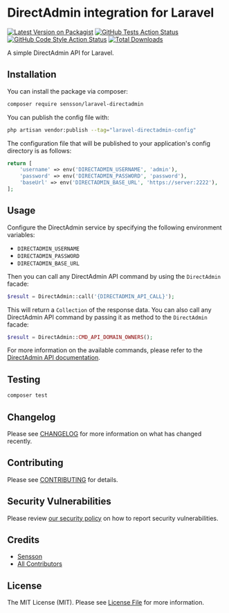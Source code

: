 # DirectAdmin integration for Laravel

[![Latest Version on Packagist](https://img.shields.io/packagist/v/sensson/laravel-directadmin.svg?style=flat-square)](https://packagist.org/packages/sensson/laravel-directadmin)
[![GitHub Tests Action Status](https://img.shields.io/github/actions/workflow/status/sensson/laravel-directadmin/run-tests.yml?branch=main&label=tests&style=flat-square)](https://github.com/sensson/laravel-directadmin/actions?query=workflow%3Arun-tests+branch%3Amain)
[![GitHub Code Style Action Status](https://img.shields.io/github/actions/workflow/status/sensson/laravel-directadmin/fix-php-code-style-issues.yml?branch=main&label=code%20style&style=flat-square)](https://github.com/sensson/laravel-directadmin/actions?query=workflow%3A"Fix+PHP+code+style+issues"+branch%3Amain)
[![Total Downloads](https://img.shields.io/packagist/dt/sensson/laravel-directadmin.svg?style=flat-square)](https://packagist.org/packages/sensson/laravel-directadmin)

A simple DirectAdmin API for Laravel.

## Installation

You can install the package via composer:

```bash
composer require sensson/laravel-directadmin
```

You can publish the config file with:

```bash
php artisan vendor:publish --tag="laravel-directadmin-config"
```

The configuration file that will be published to your application's config 
directory is as follows:

```php
return [
    'username' => env('DIRECTADMIN_USERNAME', 'admin'),
    'password' => env('DIRECTADMIN_PASSWORD', 'password'),
    'baseUrl' => env('DIRECTADMIN_BASE_URL', 'https://server:2222'),
];
```

## Usage

Configure the DirectAdmin service by specifying the following environment 
variables:

- `DIRECTADMIN_USERNAME`
- `DIRECTADMIN_PASSWORD`
- `DIRECTADMIN_BASE_URL`

Then you can call any DirectAdmin API command by using the `DirectAdmin` facade:

```php
$result = DirectAdmin::call('{DIRECTADMIN_API_CALL}');
```

This will return a `Collection` of the response data. You can also call any
DirectAdmin API command by passing it as method to the `DirectAdmin` facade:

```php
$result = DirectAdmin::CMD_API_DOMAIN_OWNERS();
```
For more information on the available commands, please refer to the 
[DirectAdmin API documentation](https://docs.directadmin.com/api/index.html).

## Testing

```bash
composer test
```

## Changelog

Please see [CHANGELOG](CHANGELOG.md) for more information on what has changed recently.

## Contributing

Please see [CONTRIBUTING](CONTRIBUTING.md) for details.

## Security Vulnerabilities

Please review [our security policy](../../security/policy) on how to report security vulnerabilities.

## Credits

- [Sensson](https://github.com/Sensson)
- [All Contributors](../../contributors)

## License

The MIT License (MIT). Please see [License File](LICENSE.md) for more information.
